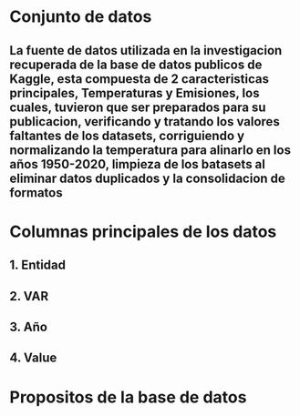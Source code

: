 # Conjunto de datos
## La fuente de datos utilizada en la investigacion recuperada de la base de datos publicos de Kaggle, esta compuesta de 2 caracteristicas principales, Temperaturas y Emisiones, los cuales, tuvieron que ser preparados para su publicacion, verificando y tratando los valores faltantes de los datasets, corriguiendo y normalizando la temperatura para alinarlo en los años 1950-2020, limpieza de los batasets al eliminar datos duplicados y la consolidacion de formatos

# Columnas principales de los datos
## 1. Entidad
## 2. VAR
## 3. Año
## 4. Value

# Propositos de la base de datos
